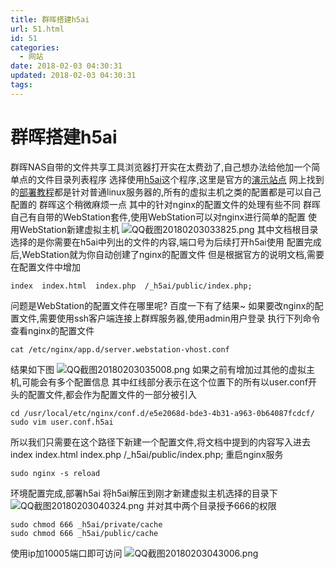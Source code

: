 ```yaml
---
title: 群晖搭建h5ai
url: 51.html
id: 51
categories:
  - 网站
date: 2018-02-03 04:30:31
updated: 2018-02-03 04:30:31
tags:
---
```


# 群晖搭建h5ai

群晖NAS自带的文件共享工具浏览器打开实在太费劲了,自己想办法给他加一个简单点的文件目录列表程序
选择使用[h5ai](https://larsjung.de/h5ai/)这个程序,这里是官方的[演示站点](https://larsjung.de/h5ai/demo/)
网上找到的[部署教程](https://www.htcp.net/3643.html)都是针对普通linux服务器的,所有的虚拟主机之类的配置都是可以自己配置的
群晖这个稍微麻烦一点 其中的针对nginx的配置文件的处理有些不同
群晖自己有自带的WebStation套件,使用WebStation可以对nginx进行简单的配置 使用WebStation新建虚拟主机
![QQ截图20180203033825.png](https://up.sowevo.com/history/5a74be42d2281.png "QQ截图20180203033825.png") 
其中文档根目录选择的是你需要在h5ai中列出的文件的内容,端口号为后续打开h5ai使用 配置完成后,WebStation就为你自动创建了nginx的配置文件 但是根据官方的说明文档,需要在配置文件中增加

```nginx
index  index.html  index.php  /_h5ai/public/index.php;
```

问题是WebStation的配置文件在哪里呢? 百度一下有了结果~ 如果要改nginx的配置文件,需要使用ssh客户端连接上群辉服务器,使用admin用户登录 执行下列命令查看nginx的配置文件
```shell
cat /etc/nginx/app.d/server.webstation-vhost.conf
```
结果如下图
![QQ截图20180203035008.png](https://up.sowevo.com/history/5a74c10beb4a0.png "QQ截图20180203035008.png") 
如果之前有增加过其他的虚拟主机,可能会有多个配置信息 其中红线部分表示在这个位置下的所有以user.conf开头的配置文件,都会作为配置文件的一部分被引入
```shell
cd /usr/local/etc/nginx/conf.d/e5e2068d-bde3-4b31-a963-0b64087fcdcf/
sudo vim user.conf.h5ai
```
所以我们只需要在这个路径下新建一个配置文件,将文档中提到的内容写入进去
index  index.html  index.php  /_h5ai/public/index.php;
重启nginx服务
```shell
sudo nginx -s reload
```
环境配置完成,部署h5ai 将h5ai解压到刚才新建虚拟主机选择的目录下 ![QQ截图20180203040324.png](https://up.sowevo.com/history/5a74c44aeaf9c.png "QQ截图20180203040324.png") 并对其中两个目录授予666的权限
```shell
sudo chmod 666 _h5ai/private/cache
sudo chmod 666 _h5ai/public/cache
```
使用ip加10005端口即可访问 ![QQ截图20180203043006.png](https://up.sowevo.com/history/5a74ca5ad2797.png "QQ截图20180203043006.png")